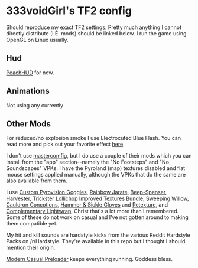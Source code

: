 # 333voidGirl's TF2 config
Should reproduce my exact TF2 settings. Pretty much anything I cannot directly distribute (I.E. mods) should be linked below. I run the game using OpenGL on Linux usually. 

## Hud
[PeachHUD](https://github.com/PapaPeach/PeachHUD) for now.

## Animations
Not using any currently

## Other Mods
For reduced/no explosion smoke I use Electrocuted Blue Flash. You can read more and pick out your favorite effect [here](https://www.teamfortress.tv/25647).

I don't use [mastercomfig](https://comfig.app/), but I do use a couple of their mods which you can install from the "app" section--namely the "No Footsteps" and "No Soundscapes" VPKs. I have the Pyroland (map) textures disabled and flat mouse settings applied manually, although the VPKs that do the same are also available from them.

I use [Custom Pyrovision Goggles](https://gamebanana.com/mods/547776), [Rainbow Jarate](https://gamebanana.com/mods/202124), [Beep-Spenser](https://gamebanana.com/mods/448202), [Harvester](https://gamebanana.com/requests/65992), [Trickster Lollichop](https://gamebanana.com/mods/204909) [Improved Textures Bundle](https://gamebanana.com/mods/465680), [Sweeping Willow](https://gamebanana.com/mods/547671), [Cauldron Concotions](https://gamebanana.com/mods/547672), [Hammer & Sickle Gloves](https://gamebanana.com/mods/495191) and [Retexture](https://gamebanana.com/mods/294328), and [Complementary Lightwrap](https://gamebanana.com/mods/205324). Christ that's a lot more than I remembered. Some of these do not work on casual and I've not gotten around to making them compatible yet.

My hit and kill sounds are hardstyle kicks from the various Reddit Hardstyle Packs on /r/Hardstyle. They're available in this repo but I thought I should mention their origin.

[Modern Casual Preloader](https://gamebanana.com/wips/79779) keeps everything running. Goddess bless.
